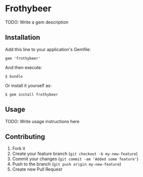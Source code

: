 # Frothybeer

TODO: Write a gem description

## Installation

Add this line to your application's Gemfile:

    gem 'frothybeer'

And then execute:

    $ bundle

Or install it yourself as:

    $ gem install frothybeer

## Usage

TODO: Write usage instructions here

## Contributing

1. Fork it
2. Create your feature branch (`git checkout -b my-new-feature`)
3. Commit your changes (`git commit -am 'Added some feature'`)
4. Push to the branch (`git push origin my-new-feature`)
5. Create new Pull Request
